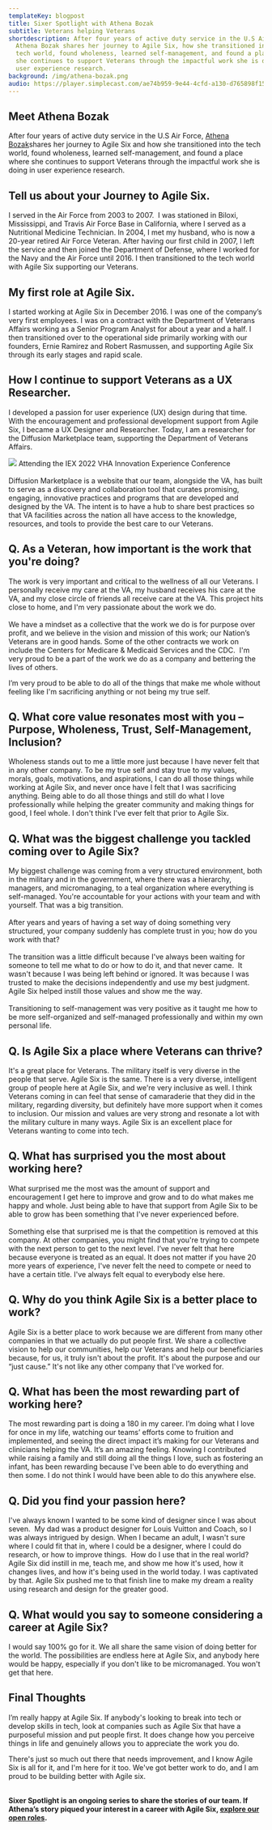 ```yaml
---
templateKey: blogpost
title: Sixer Spotlight with Athena Bozak
subtitle: Veterans helping Veterans
shortdescription: After four years of active duty service in the U.S Air Force,
  Athena Bozak shares her journey to Agile Six, how she transitioned into the
  tech world, found wholeness, learned self-management, and found a place where
  she continues to support Veterans through the impactful work she is doing in
  user experience research.
background: /img/athena-bozak.png
audio: https://player.simplecast.com/ae74b959-9e44-4cfd-a130-d765898f15c8?dark=false
---
```

## Meet Athena Bozak 

After four years of active duty service in the U.S Air Force, [Athena Bozak](https://www.linkedin.com/in/athenab84/)shares her journey to Agile Six and how she transitioned into the tech world, found wholeness, learned self-management, and found a place where she continues to support Veterans through the impactful work she is doing in user experience research.

## Tell us about your Journey to Agile Six.

I served in the Air Force from 2003 to 2007.  I was stationed in Biloxi, Mississippi, and Travis Air Force Base in California, where I served as a Nutritional Medicine Technician. In 2004, I met my husband, who is now a 20-year retired Air Force Veteran. After having our first child in 2007, I left the service and then joined the Department of Defense, where I worked for the Navy and the Air Force until 2016. I then transitioned to the tech world with Agile Six supporting our Veterans. 

## My first role at Agile Six.

I started working at Agile Six in December 2016. I was one of the company’s very first employees. I was on a contract with the Department of Veterans Affairs working as a Senior Program Analyst for about a year and a half. I then transitioned over to the operational side primarily working with our founders, Ernie Ramirez and Robert Rasmussen, and supporting Agile Six through its early stages and rapid scale. 

## How I continue to support Veterans as a UX Researcher.

I developed a passion for user experience (UX) design during that time. With the encouragement and professional development support from Agile Six, I became a UX Designer and Researcher. Today, I am a researcher for the Diffusion Marketplace team, supporting the Department of Veterans Affairs.

![](https://lh4.googleusercontent.com/QGUnD4MFaY7JiDCYOopeooJlS3H7GlIPL_CtneXRTuoF7fOlNoSyOqJbVgHCG50IFynq5QzMMwEOvc1rfZcoleZtfU8gwcS28O8s2jjnaNPfuP_zj9GaAAaUKIaijrMGtCE1cRIVDO2VRdLZv8zDgtyeKqgXlpU0g9Rm7PGzG4RiS2GMOL0WjakdVzcCCg) Attending the IEX 2022 VHA Innovation Experience Conference\
\
Diffusion Marketplace is a website that our team, alongside the VA, has built to serve as a discovery and collaboration tool that curates promising, engaging, innovative practices and programs that are developed and designed by the VA. The intent is to have a hub to share best practices so that VA facilities across the nation all have access to the knowledge, resources, and tools to provide the best care to our Veterans. 

## Q. As a Veteran, how important is the work that you're doing?

The work is very important and critical to the wellness of all our Veterans. I personally receive my care at the VA, my husband receives his care at the VA, and my close circle of friends all receive care at the VA. This project hits close to home, and I'm very passionate about the work we do.\
\
We have a mindset as a collective that the work we do is for purpose over profit, and we believe in the vision and mission of this work; our Nation’s Veterans are in good hands. Some of the other contracts we work on include the Centers for Medicare & Medicaid Services and the CDC.  I'm very proud to be a part of the work we do as a company and bettering the lives of others. 

I’m very proud to be able to do all of the things that make me whole without feeling like I'm sacrificing anything or not being my true self.

## Q. What core value resonates most with you – Purpose, Wholeness, Trust, Self-Management, Inclusion?

Wholeness stands out to me a little more just because I have never felt that in any other company. To be my true self and stay true to my values, morals, goals, motivations, and aspirations, I can do all those things while working at Agile Six, and never once have I felt that I was sacrificing anything. Being able to do all those things and still do what I love professionally while helping the greater community and making things for good, I feel whole. I don't think I've ever felt that prior to Agile Six.

## Q. What was the biggest challenge you tackled coming over to Agile Six?

My biggest challenge was coming from a very structured environment, both in the military and in the government, where there was a hierarchy, managers, and micromanaging, to a teal organization where everything is self-managed. You're accountable for your actions with your team and with yourself. That was a big transition. \
\
After years and years of having a set way of doing something very structured, your company suddenly has complete trust in you; how do you work with that? \
\
The transition was a little difficult because I've always been waiting for someone to tell me what to do or how to do it, and that never came.  It wasn't because I was being left behind or ignored. It was because I was trusted to make the decisions independently and use my best judgment. Agile Six helped instill those values and show me the way.\
\
Transitioning to self-management was very positive as it taught me how to be more self-organized and self-managed professionally and within my own personal life.

## Q. Is Agile Six a place where Veterans can thrive?

It's a great place for Veterans. The military itself is very diverse in the people that serve. Agile Six is the same. There is a very diverse, intelligent group of people here at Agile Six, and we're very inclusive as well. I think Veterans coming in can feel that sense of camaraderie that they did in the military, regarding diversity, but definitely have more support when it comes to inclusion. Our mission and values are very strong and resonate a lot with the military culture in many ways. Agile Six is an excellent place for Veterans wanting to come into tech.

## Q. What has surprised you the most about working here?

What surprised me the most was the amount of support and encouragement I get here to improve and grow and to do what makes me happy and whole. Just being able to have that support from Agile Six to be able to grow has been something that I've never experienced before. \
\
Something else that surprised me is that the competition is removed at this company. At other companies, you might find that you're trying to compete with the next person to get to the next level. I’ve never felt that here because everyone is treated as an equal. It does not matter if you have 20 more years of experience, I've never felt the need to compete or need to have a certain title. I've always felt equal to everybody else here. 

## Q. Why do you think Agile Six is a better place to work?

Agile Six is a better place to work because we are different from many other companies in that we actually do put people first. We share a collective vision to help our communities, help our Veterans and help our beneficiaries because, for us, it truly isn't about the profit. It's about the purpose and our “just cause.” It's not like any other company that I've worked for.

## Q. What has been the most rewarding part of working here? 

The most rewarding part is doing a 180 in my career. I’m doing what I love for once in my life, watching our teams’ efforts come to fruition and implemented, and seeing the direct impact it’s making for our Veterans and clinicians helping the VA. It’s an amazing feeling. Knowing I contributed while raising a family and still doing all the things I love, such as fostering an infant, has been rewarding because I've been able to do everything and then some. I do not think I would have been able to do this anywhere else. 

## Q. Did you find your passion here? 

I've always known I wanted to be some kind of designer since I was about seven.  My dad was a product designer for Louis Vuitton and Coach, so I was always intrigued by design. When I became an adult, I wasn't sure where I could fit that in, where I could be a designer, where I could do research, or how to improve things.  How do I use that in the real world?  Agile Six did instill in me, teach me, and show me how it's used, how it changes lives, and how it's being used in the world today. I was captivated by that. Agile Six pushed me to that finish line to make my dream a reality using research and design for the greater good.

## Q. What would you say to someone considering a career at Agile Six?

I would say 100% go for it. We all share the same vision of doing better for the world. The possibilities are endless here at Agile Six, and anybody here would be happy, especially if you don't like to be micromanaged. You won't get that here.

## Final Thoughts

I’m really happy at Agile Six. If anybody's looking to break into tech or develop skills in tech, look at companies such as Agile Six that have a purposeful mission and put people first. It does change how you perceive things in life and genuinely allows you to appreciate the work you do. 

There's just so much out there that needs improvement, and I know Agile Six is all for it, and I'm here for it too. We've got better work to do, and I am proud to be building better with Agile six. 

**\
Sixer Spotlight is an ongoing series to share the stories of our team. If Athena’s story piqued your interest in a career with Agile Six, [explore our open roles](https://boards.greenhouse.io/agilesix).**